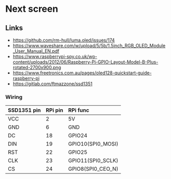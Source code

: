 # Next screen

## Links

- https://github.com/rm-hull/luma.oled/issues/174
- https://www.waveshare.com/w/upload/5/5b/1.5inch_RGB_OLED_Module_User_Manual_EN.pdf
- https://www.raspberrypi-spy.co.uk/wp-content/uploads/2012/06/Raspberry-Pi-GPIO-Layout-Model-B-Plus-rotated-2700x900.png
- https://www.freetronics.com.au/pages/oled128-quickstart-guide-raspberry-pi
- https://gitlab.com/ftmazzone/ssd1351

### Wiring

| SSD1351 pin    |RPi pin|RPi func          |
|----------------|:------|:-----------------|
| VCC            |   2   |   5V             |
| GND            |   6   |   GND            |
| DC             |   18  |  GPIO24          |
| DIN            |   19  |GPIO10(SPI0_MOSI) |
| RST            |   22  |  GPIO25          |
| CLK            |   23  |GPIO11(SPI0_SCLK) |
| CS             |   24  |GPIO8(SPI0_CEO_N) |
